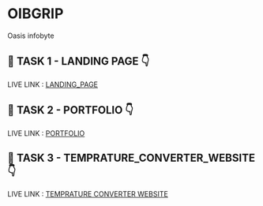 # OIBGRIP
Oasis infobyte

## 🔗 TASK 1 - LANDING PAGE  👇  

LIVE LINK : [LANDING_PAGE](https://1472abhi.github.io/OIBGRIP/LandingPage)

## 🔗 TASK 2 - PORTFOLIO  👇

LIVE LINK : [PORTFOLIO](https://1472abhi.github.io/OIBGRIP/portfolio)

## 🔗 TASK 3 - TEMPRATURE_CONVERTER_WEBSITE  👇
LIVE LINK : [TEMPRATURE CONVERTER WEBSITE](https://1472abhi.github.io/OIBGRIP/temp_converter)

